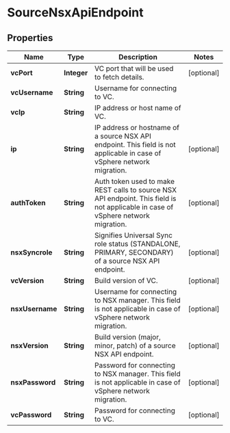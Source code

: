 # SourceNsxApiEndpoint

## Properties
Name | Type | Description | Notes
------------ | ------------- | ------------- | -------------
**vcPort** | **Integer** | VC port that will be used to fetch details. |  [optional]
**vcUsername** | **String** | Username for connecting to VC. | 
**vcIp** | **String** | IP address or host name of VC. | 
**ip** | **String** | IP address or hostname of a source NSX API endpoint. This field is not applicable in case of vSphere network migration. |  [optional]
**authToken** | **String** | Auth token used to make REST calls to source NSX API endpoint. This field is not applicable in case of vSphere network migration. |  [optional]
**nsxSyncrole** | **String** | Signifies Universal Sync role status (STANDALONE, PRIMARY, SECONDARY) of a source NSX API endpoint. |  [optional]
**vcVersion** | **String** | Build version of VC. |  [optional]
**nsxUsername** | **String** | Username for connecting to NSX manager. This field is not applicable in case of vSphere network migration. |  [optional]
**nsxVersion** | **String** | Build version (major, minor, patch) of a source NSX API endpoint. |  [optional]
**nsxPassword** | **String** | Password for connecting to NSX manager. This field is not applicable in case of vSphere network migration. |  [optional]
**vcPassword** | **String** | Password for connecting to VC. |  [optional]
